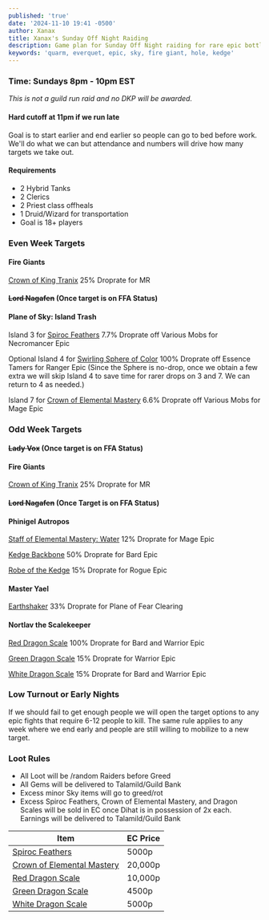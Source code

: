 ```yaml
---
published: 'true'
date: '2024-11-10 19:41 -0500'
author: Xanax
title: Xanax's Sunday Off Night Raiding
description: Game plan for Sunday Off Night raiding for rare epic bottlenecks.
keywords: 'quarm, everquet, epic, sky, fire giant, hole, kedge'
---
```

### Time: Sundays 8pm - 10pm EST
*This is not a guild run raid and no DKP will be awarded.*

#### Hard cutoff at 11pm if we run late
Goal is to start earlier and end earlier so people can go to bed before work. We'll do what we can but attendance and numbers will drive how many targets we take out.

#### Requirements
- 2 Hybrid Tanks
- 2 Clerics
- 2 Priest class offheals
- 1 Druid/Wizard for transportation
- Goal is 18+ players

### Even Week Targets
#### Fire Giants
[Crown of King Tranix](https://www.pqdi.cc/item/4504) 25% Droprate for MR

#### ~~Lord Nagafen~~ (Once target is on FFA Status)

#### Plane of Sky: Island Trash
Island 3 for [Spiroc Feathers](https://www.pqdi.cc/item/20782) 7.7% Droprate off Various Mobs for Necromancer Epic

Optional Island 4 for [Swirling Sphere of Color](https://www.pqdi.cc/item/20494) 100% Droprate off Essence Tamers for Ranger Epic (Since the Sphere is no-drop, once we obtain a few extra we will skip Island 4 to save time for rarer drops on 3 and 7. We can return to 4 as needed.)

Island 7 for [Crown of Elemental Mastery](https://www.pqdi.cc/item/20764) 6.6% Droprate off Various Mobs for Mage Epic

### Odd Week Targets
#### ~~Lady Vox~~ (Once target is on FFA Status)

#### Fire Giants
[Crown of King Tranix](https://www.pqdi.cc/item/4504) 25% Droprate for MR

#### ~~Lord Nagafen~~ (Once Target is on FFA Status)

#### Phinigel Autropos
[Staff of Elemental Mastery: Water](https://www.pqdi.cc/item/11569) 12% Droprate for Mage Epic

[Kedge Backbone](https://www.pqdi.cc/item/20524) 50% Droprate for Bard Epic

[Robe of the Kedge](https://www.pqdi.cc/item/1253) 15% Droprate for Rogue Epic

#### Master Yael
[Earthshaker](https://www.pqdi.cc/item/5667) 33% Droprate for Plane of Fear Clearing

#### Nortlav the Scalekeeper
[Red Dragon Scale](https://www.pqdi.cc/item/11622) 100% Droprate for Bard and Warrior Epic

[Green Dragon Scale](https://www.pqdi.cc/item/11582) 15% Droprate for Warrior Epic

[White Dragon Scale](https://www.pqdi.cc/item/11602) 15% Droprate for Bard and Warrior Epic

### Low Turnout or Early Nights
If we should fail to get enough people we will open the target options to any epic fights that require 6-12 people to kill. The same rule applies to any week where we end early and people are still willing to mobilize to a new target.

### Loot Rules
- All Loot will be /random Raiders before Greed
- All Gems will be delivered to Talamild/Guild Bank
- Excess minor Sky items will go to greed/rot
- Excess Spiroc Feathers, Crown of Elemental Mastery, and Dragon Scales will be sold in EC once Dihat is in possession of 2x each. Earnings will be delivered to Talamild/Guild Bank

| Item                                                         | EC Price |
|--------------------------------------------------------------|----------|
| [Spiroc Feathers](https://www.pqdi.cc/item/20782)            | 5000p    |
| [Crown of Elemental Mastery](https://www.pqdi.cc/item/20764) | 20,000p  |
| [Red Dragon Scale](https://www.pqdi.cc/item/11622)           | 10,000p  |
| [Green Dragon Scale](https://www.pqdi.cc/item/11582)         | 4500p    |
| [White Dragon Scale](https://www.pqdi.cc/item/11602)         | 5000p    |
